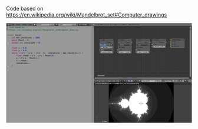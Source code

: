 Code based on https://en.wikipedia.org/wiki/Mandelbrot_set#Computer_drawings

![example](image.png)
